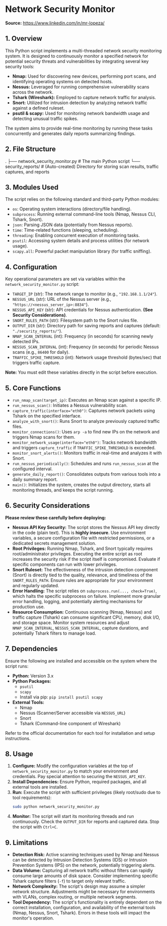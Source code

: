 # Network Security Monitor
**Source:** https://www.linkedin.com/in/mr-lopeza/

## 1. Overview

This Python script implements a multi-threaded network security monitoring system. It is designed to continuously monitor a specified network for potential security threats and vulnerabilities by integrating several key security tools:

* **Nmap:** Used for discovering new devices, performing port scans, and identifying operating systems on detected hosts.
* **Nessus:** Leveraged for running comprehensive vulnerability scans across the network.
* **Tshark (Wireshark):** Employed to capture network traffic for analysis.
* **Snort:** Utilized for intrusion detection by analyzing network traffic against a defined ruleset.
* **psutil & scapy:** Used for monitoring network bandwidth usage and detecting unusual traffic spikes.

The system aims to provide real-time monitoring by running these tasks concurrently and generates daily reports summarizing findings.

## 2. File Structure


.
├── network_security_monitor.py   # The main Python script
└── security_reports/             # (Auto-created) Directory for storing scan results, traffic captures, and reports


## 3. Modules Used

The script relies on the following standard and third-party Python modules:

* `os`: Operating system interactions (directory/file handling).
* `subprocess`: Running external command-line tools (Nmap, Nessus CLI, Tshark, Snort).
* `json`: Parsing JSON data (potentially from Nessus reports).
* `time`: Time-related functions (sleeping, scheduling).
* `threading`: Enabling concurrent execution of monitoring tasks.
* `psutil`: Accessing system details and process utilities (for network usage).
* `scapy.all`: Powerful packet manipulation library (for traffic sniffing).

## 4. Configuration

Key operational parameters are set via variables within the `network_security_monitor.py` script:

* `TARGET_IP` (str): The network range to monitor (e.g., `"192.168.1.1/24"`).
* `NESSUS_URL` (str): URL of the Nessus server (e.g., `"https://<nessus_server_ip>:8834"`).
* `NESSUS_API_KEY` (str): API credentials for Nessus authentication. **(See Security Considerations)**.
* `SNORT_RULES_PATH` (str): Filesystem path to the Snort rules file.
* `OUTPUT_DIR` (str): Directory path for saving reports and captures (default: `"./security_reports/"`).
* `NMAP_SCAN_INTERVAL` (int): Frequency (in seconds) for scanning newly detected IPs.
* `NESSUS_SCAN_INTERVAL` (int): Frequency (in seconds) for periodic Nessus scans (e.g., `86400` for daily).
* `TRAFFIC_SPIKE_THRESHOLD` (int): Network usage threshold (bytes/sec) that triggers traffic capture.

**Note:** You must edit these variables directly in the script before execution.

## 5. Core Functions

* `run_nmap_scan(target_ip)`: Executes an Nmap scan against a specific IP.
* `run_nessus_scan()`: Initiates a Nessus vulnerability scan.
* `capture_traffic(interface="eth0")`: Captures network packets using Tshark on the specified interface.
* `analyze_with_snort()`: Runs Snort to analyze previously captured traffic files.
* `monitor_connections()`: Uses `arp -a` to find new IPs on the network and triggers Nmap scans for them.
* `monitor_network_usage(interface="eth0")`: Tracks network bandwidth and triggers `capture_traffic` if `TRAFFIC_SPIKE_THRESHOLD` is exceeded.
* `monitor_snort_alerts()`: Monitors traffic in real-time and analyzes it with Snort.
* `run_nessus_periodically()`: Schedules and runs `run_nessus_scan` at the configured interval.
* `generate_daily_report()`: Consolidates outputs from various tools into a daily summary report.
* `main()`: Initializes the system, creates the output directory, starts all monitoring threads, and keeps the script running.

## 6. Security Considerations

**Please review these carefully before deploying:**

* **Nessus API Key Security:** The script stores the Nessus API key directly in the code (plain text). This is **highly insecure**. Use environment variables, a secure configuration file with restricted permissions, or a dedicated secrets management solution.
* **Root Privileges:** Running Nmap, Tshark, and Snort typically requires root/administrator privileges. Executing the entire script as root increases the security risk if the script itself is compromised. Evaluate if specific components can run with lower privileges.
* **Snort Ruleset:** The effectiveness of the intrusion detection component (Snort) is directly tied to the quality, relevance, and timeliness of the `SNORT_RULES_PATH`. Ensure rules are appropriate for your environment and regularly updated.
* **Error Handling:** The script relies on `subprocess.run(..., check=True)`, which halts the specific subprocess on failure. Implement more granular error handling, logging, and potentially alerting mechanisms for production use.
* **Resource Consumption:** Continuous scanning (Nmap, Nessus) and traffic capture (Tshark) can consume significant CPU, memory, disk I/O, and storage space. Monitor system resources and adjust `NMAP_SCAN_INTERVAL`, `NESSUS_SCAN_INTERVAL`, capture durations, and potentially Tshark filters to manage load.

## 7. Dependencies

Ensure the following are installed and accessible on the system where the script runs:

* **Python:** Version 3.x
* **Python Packages:**
    * `psutil`
    * `scapy`
    * Install via pip: `pip install psutil scapy`
* **External Tools:**
    * Nmap
    * Nessus (Scanner/Server accessible via `NESSUS_URL`)
    * Snort
    * Tshark (Command-line component of Wireshark)

Refer to the official documentation for each tool for installation and setup instructions.

## 8. Usage

1.  **Configure:** Modify the configuration variables at the top of `network_security_monitor.py` to match your environment and credentials. Pay special attention to securing the `NESSUS_API_KEY`.
2.  **Install Dependencies:** Ensure Python, required packages, and all external tools are installed.
3.  **Run:** Execute the script with sufficient privileges (likely root/sudo due to tool requirements):
    ```bash
    sudo python network_security_monitor.py
    ```
4.  **Monitor:** The script will start its monitoring threads and run continuously. Check the `OUTPUT_DIR` for reports and captured data. Stop the script with `Ctrl+C`.

## 9. Limitations

* **Detection Risk:** Active scanning techniques used by Nmap and Nessus can be detected by Intrusion Detection Systems (IDS) or Intrusion Prevention Systems (IPS) on the network, potentially triggering alerts.
* **Data Volume:** Capturing all network traffic without filters can rapidly consume large amounts of disk space. Consider implementing specific Tshark capture filters (`-f`) to target only relevant traffic.
* **Network Complexity:** The script's design may assume a simpler network structure. Adjustments might be necessary for environments with VLANs, complex routing, or multiple network segments.
* **Tool Dependency:** The script's functionality is entirely dependent on the correct installation, configuration, and availability of the external tools (Nmap, Nessus, Snort, Tshark). Errors in these tools will impact the monitor's operation.
